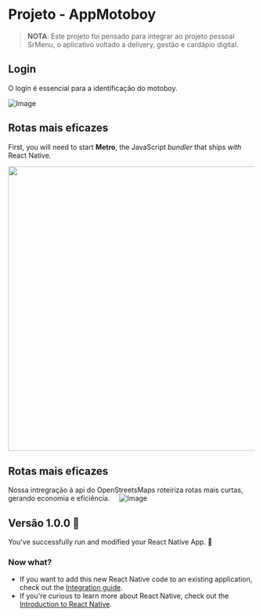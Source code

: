 
# Projeto - AppMotoboy

>**NOTA**: Este projeto foi pensado para integrar ao projeto pessoal SrMenu, o aplicativo voltado a delivery, gestão e cardápio digital. 

## Login
O login é essencial para a identificação do motoboy.

![Image](https://github.com/user-attachments/assets/a0cc652d-76ec-4186-8c39-0c95d1116fdf)

## Rotas mais eficazes
First, you will need to start **Metro**, the JavaScript _bundler_ that ships _with_ React Native.

<img src="https://github.com/user-attachments/assets/812daad8-c249-4100-8aaa-e34a0308db51" width="580" />


## Rotas mais eficazes
Nossa intregração à api do OpenStreetsMaps roteiriza rotas mais curtas, gerando economia e eficiência. &nbsp;&nbsp;&nbsp;
![Image](https://github.com/user-attachments/assets/75b71ecc-39f6-4f44-816c-ee624d82016f)


   

## Versão 1.0.0 :tada:

You've successfully run and modified your React Native App. :partying_face:

### Now what?

- If you want to add this new React Native code to an existing application, check out the [Integration guide](https://reactnative.dev/docs/integration-with-existing-apps).
- If you're curious to learn more about React Native, check out the [Introduction to React Native](https://reactnative.dev/docs/getting-started).
